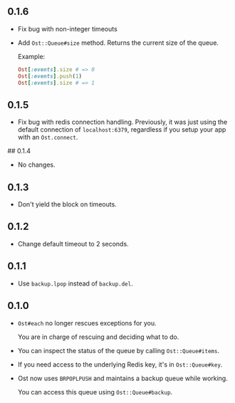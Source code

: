 ## 0.1.6

* Fix bug with non-integer timeouts

* Add `Ost::Queue#size` method. Returns the current size of the queue.

  Example:

  ```ruby
  Ost[:events].size # => 0
  Ost[:events].push(1)
  Ost[:events].size # => 1
  ```

## 0.1.5

* Fix bug with redis connection handling. Previously, it was just using the default connection
  of `localhost:6379`, regardless if you setup your app with an `Ost.connect`.

## 0.1.4

* No changes.

## 0.1.3

* Don't yield the block on timeouts.

## 0.1.2

* Change default timeout to 2 seconds.

## 0.1.1

* Use `backup.lpop` instead of `backup.del`.

## 0.1.0

* `Ost#each` no longer rescues exceptions for you.

    You are in charge of rescuing and deciding what to do.

* You can inspect the status of the queue by calling `Ost::Queue#items`.

* If you need access to the underlying Redis key, it's in `Ost::Queue#key`.

* Ost now uses `BRPOPLPUSH` and maintains a backup queue while working.

    You can access this queue using `Ost::Queue#backup`.
